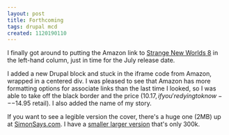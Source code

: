 ```yaml
---
layout: post
title: Forthcoming
tags: drupal mcd
created: 1120190110
---
```

I finally got around to putting the Amazon link to [Strange New Worlds 8](http://www.psiphi.org/cgi/upc-db/1416503455.html) in the left-hand column, just in time for the July release date.

I added a new Drupal block and stuck in the iframe code from Amazon, wrapped in a centered div.  I was pleased to see that Amazon has more formatting options for associate links than the last time I looked, so I was able to take off the black border and the price ($10.17, if you're dying to know---$14.95 retail).  I also added the name of my story.

If you want to see a legible version the cover, there's a huge one (2MB) up at [SimonSays.com](http://www.simonsays.com/content/content.cfm?sid=449&pid=508727&agid=27).  I have a [smaller larger version](/images/snw8-med.png) that's only 300k.

